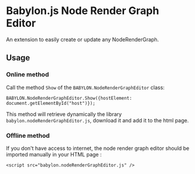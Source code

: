 # Babylon.js Node Render Graph Editor

An extension to easily create or update any NodeRenderGraph.

## Usage

### Online method

Call the method `Show` of the `BABYLON.NodeRenderGraphEditor` class:

```
BABYLON.NodeRenderGraphEditor.Show({hostElement: document.getElementById("host")});
```

This method will retrieve dynamically the library `babylon.nodeRenderGraphEditor.js`, download it and add
it to the html page.

### Offline method

If you don't have access to internet, the node render graph editor should be imported manually in your HTML page :

```
<script src="babylon.nodeRenderGraphEditor.js" />
```
